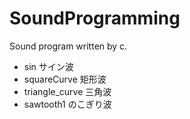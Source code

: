 # SoundProgramming
Sound program written by c.

* sin
サイン波
* squareCurve
矩形波
* triangle_curve
三角波
* sawtooth1
のこぎり波
